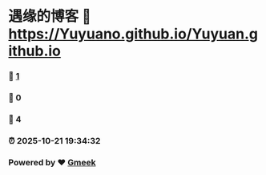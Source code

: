# 遇缘的博客 :link: https://Yuyuano.github.io/Yuyuan.github.io 
### :page_facing_up: [1](https://Yuyuano.github.io/Yuyuan.github.io/tag.html) 
### :speech_balloon: 0 
### :hibiscus: 4 
### :alarm_clock: 2025-10-21 19:34:32 
### Powered by :heart: [Gmeek](https://github.com/Meekdai/Gmeek)
